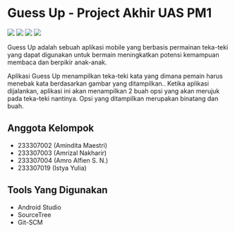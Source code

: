 # Guess Up - Project Akhir UAS PM1

<p>
<img src="https://img.shields.io/badge/kotlin-%237F52FF.svg?style=for-the-badge&logo=kotlin&logoColor=white">
<img src="https://img.shields.io/badge/Android-3DDC84?style=for-the-badge&logo=android&logoColor=white">
<img src="https://img.shields.io/badge/github-%23121011.svg?style=for-the-badge&logo=github&logoColor=white">
<img src="https://img.shields.io/badge/Sourcetree-0052CC?style=for-the-badge&logo=Sourcetree&logoColor=white" >
</p>

Guess Up adalah sebuah aplikasi mobile yang berbasis permainan teka-teki yang dapat digunakan untuk bermain meningkatkan potensi kemampuan membaca dan berpikir anak-anak.

Aplikasi Guess Up menampilkan teka-teki kata yang dimana pemain harus menebak kata berdasarkan gambar yang ditampilkan.. Ketika aplikasi dijalankan, aplikasi ini akan menampilkan 2 buah opsi yang akan merujuk pada teka-teki nantinya. Opsi yang ditampilkan merupakan binatang dan buah. 


## Anggota Kelompok
- 233307002 (Amindita Maestri)
- 233307003 (Amrizal Nakharir)
- 233307004 (Amro Alfien S. N.)
- 233307019 (Istya Yulia)

## Tools Yang Digunakan
- Android Studio
- SourceTree
- Git-SCM


